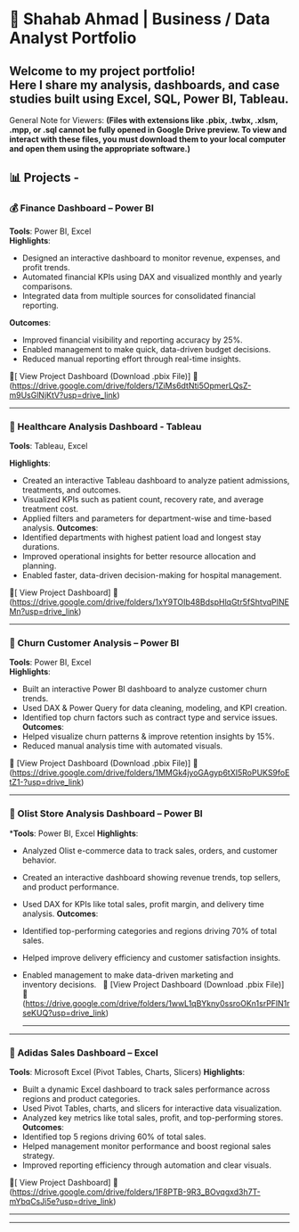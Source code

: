 # 💼 Shahab Ahmad | Business / Data Analyst Portfolio

Welcome to my project portfolio!  
Here I share my analysis, dashboards, and case studies built using **Excel, SQL, Power BI, Tableau.**
---
General Note for Viewers:
**(Files with extensions like .pbix, .twbx, .xlsm, .mpp, or .sql cannot be fully opened in Google Drive preview. To view and interact with these files, you must download them to your local computer and open them using the appropriate software.)**

## 📊 Projects -

### 💰 Finance Dashboard – Power BI
**Tools**: Power BI, Excel  
**Highlights**:
- Designed an interactive dashboard to monitor revenue, expenses, and profit trends.
- Automated financial KPIs using DAX and visualized monthly and yearly comparisons.
- Integrated data from multiple sources for consolidated financial reporting.
  
**Outcomes**:
- Improved financial visibility and reporting accuracy by 25%.
- Enabled management to make quick, data-driven budget decisions.
- Reduced manual reporting effort through real-time insights.

🔗[ View Project Dashboard (Download .pbix File)]
📂(https://drive.google.com/drive/folders/1ZiMs6dtNti5OpmerLQsZ-m9UsGlNjKtV?usp=drive_link)

---

### 🏥 Healthcare Analysis Dashboard - Tableau
**Tools**: Tableau, Excel

**Highlights**:
- Created an interactive Tableau dashboard to analyze patient admissions, treatments, and outcomes.
- Visualized KPIs such as patient count, recovery rate, and average treatment cost.
- Applied filters and parameters for department-wise and time-based analysis.
**Outcomes**:
- Identified departments with highest patient load and longest stay durations.
- Improved operational insights for better resource allocation and planning.
- Enabled faster, data-driven decision-making for hospital management.
  
🔗[ View Project Dashboard]
📂(https://drive.google.com/drive/folders/1xY9TOIb48BdspHlqGtr5fShtvqPINEMn?usp=drive_link)

---

### 🧾 Churn Customer Analysis – Power BI
**Tools**: Power BI, Excel  
**Highlights**:
- Built an interactive Power BI dashboard to analyze customer churn trends.
- Used DAX & Power Query for data cleaning, modeling, and KPI creation.
- Identified top churn factors such as contract type and service issues.
**Outcomes**:
- Helped visualize churn patterns & improve retention insights by 15%.
- Reduced manual analysis time with automated visuals.

🔗 [View Project Dashboard (Download .pbix File)]
📂(https://drive.google.com/drive/folders/1MMGk4jyoGAgyp6tXI5RoPUKS9foEtZ1-?usp=drive_link)

---

### 🛒 Olist Store Analysis Dashboard – Power BI
 ***Tools**: Power BI, Excel
**Highlights**:
- Analyzed Olist e-commerce data to track sales, orders, and customer behavior.
- Created an interactive dashboard showing revenue trends, top sellers, and product performance.
- Used DAX for KPIs like total sales, profit margin, and delivery time analysis.
**Outcomes**:
- Identified top-performing categories and regions driving 70% of total sales.
- Helped improve delivery efficiency and customer satisfaction insights.
- Enabled management to make data-driven marketing and inventory decisions.
     
  🔗 [View Project Dashboard (Download .pbix File)]
  📂(https://drive.google.com/drive/folders/1wwL1qBYkny0ssroOKn1srPFlN1rseKUQ?usp=drive_link)
 
  ---
  



---

### 👟 Adidas Sales Dashboard – Excel
**Tools**: Microsoft Excel (Pivot Tables, Charts, Slicers)
**Highlights**:
- Built a dynamic Excel dashboard to track sales performance across regions and product categories.
- Used Pivot Tables, charts, and slicers for interactive data visualization.
- Analyzed key metrics like total sales, profit, and top-performing stores.
**Outcomes**:
- Identified top 5 regions driving 60% of total sales.
- Helped management monitor performance and boost regional sales strategy.
- Improved reporting efficiency through automation and clear visuals.
  
🔗[ View Project Dashboard]
📂(https://drive.google.com/drive/folders/1F8PTB-9R3_BOvqgxd3h7T-mYbqCsJi5e?usp=drive_link)

---



---
